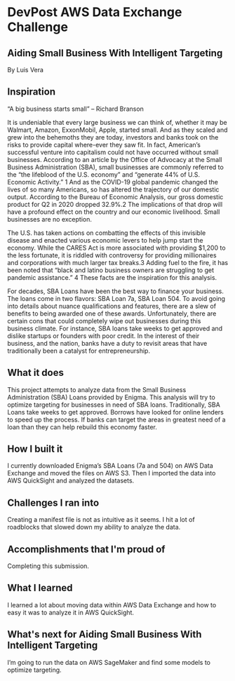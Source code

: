# DevPost AWS Data Exchange Challenge

## Aiding Small Business With Intelligent Targeting

By Luis Vera

## Inspiration
“A big business starts small” – Richard Branson

It is undeniable that every large business we can think of, whether it may be Walmart, Amazon, ExxonMobil, Apple, started small. And as they scaled and grew into the behemoths they are today, investors and banks took on the risks to provide capital where-ever they saw fit. In fact, American’s successful venture into capitalism could not have occurred without small businesses. According to an article by the Office of Advocacy at the Small Business Administration (SBA), small businesses are commonly referred to the “the lifeblood of the U.S. economy” and “generate 44% of U.S. Economic Activity.” 1 And as the COVID-19 global pandemic changed the lives of so many Americans, so has altered the trajectory of our domestic output. According to the Bureau of Economic Analysis, our gross domestic product for Q2 in 2020 dropped 32.9%.2 The implications of that drop will have a profound effect on the country and our economic livelihood. Small businesses are no exception. 

The U.S. has taken actions on combatting the effects of this invisible disease and enacted various economic levers to help jump start the economy. While the CARES Act is more associated with providing $1,200 to the less fortunate, it is riddled with controversy for providing millionaires and corporations with much larger tax breaks.3 Adding fuel to the fire, it has been noted that “black and latino business owners are struggling to get pandemic assistance.” 4 These facts are the inspiration for this analysis. 

For decades, SBA Loans have been the best way to finance your business. The loans come in two flavors: SBA Loan 7a, SBA Loan 504. To avoid going into details about nuance qualifications and features, there are a slew of benefits to being awarded one of these awards. Unfortunately, there are certain cons that could completely wipe out businesses during this business climate.  For instance, SBA loans take weeks to get approved and dislike startups or founders with poor credit. In the interest of their business, and the nation, banks have a duty to revisit areas that have traditionally been a catalyst for entrepreneurship. 


## What it does
This project attempts to analyze data from the Small Business Administration (SBA) Loans provided by Enigma. This analysis will try to optimize targeting for businesses in need of SBA loans. Traditionally, SBA Loans take weeks to get approved. Borrows have looked for online lenders to speed up the process. If banks can target the areas in greatest need of a loan than they can help rebuild this economy faster. 

## How I built it
I currently downloaded Enigma’s SBA Loans (7a and 504) on AWS Data Exchange and moved the files on AWS S3. Then I imported the data into AWS QuickSight and analyzed the datasets. 

## Challenges I ran into
Creating a manifest file is not as intuitive as it seems. I hit a lot of roadblocks that slowed down my ability to analyze the data. 

## Accomplishments that I'm proud of
Completing this submission. 

## What I learned
I learned a lot about moving data within AWS Data Exchange and how to easy it was to analyze it in AWS QuickSight. 

## What's next for Aiding Small Business With Intelligent Targeting
I’m going to run the data on AWS SageMaker and find some models to optimize targeting. 

